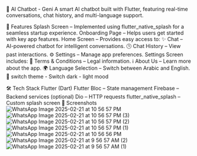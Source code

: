 🚀 AI Chatbot - Geni
A smart AI chatbot built with Flutter, featuring real-time conversations, chat history, and multi-language support.

📱 Features
Splash Screen – Implemented using flutter_native_splash for a seamless startup experience.
Onboarding Page – Helps users get started with key app features.
Home Screen – Provides easy access to:
✨ Chat – AI-powered chatbot for intelligent conversations.
🕒 Chat History – View past interactions.
⚙️ Settings – Manage app preferences.
Settings Screen includes:
📜 Terms & Conditions – Legal information.
ℹ️ About Us – Learn more about the app.
🌍 Language Selection – Switch between Arabic and English.
🌙 switch theme - Switch dark - light mood

🛠️ Tech Stack
Flutter (Dart)
Flutter Bloc – State management
Firebase – Backend services (optional)
Dio – HTTP requests
flutter_native_splash – Custom splash screen
📸 Screenshots![WhatsApp Image 2025-02-21 at 10 56 57 PM](https://github.com/user-attachments/assets/4e8767b1-5f7b-4725-997d-c06422136eac)
![WhatsApp Image 2025-02-21 at 10 56 57 PM (3)](https://github.com/user-attachments/assets/d2f47714-7b6e-49bb-9165-935705163539)
![WhatsApp Image 2025-02-21 at 10 56 57 PM (2)](https://github.com/user-attachments/assets/7a24a9c6-00e5-4d0e-b713-2a298db7d353)
![WhatsApp Image 2025-02-21 at 10 56 57 PM (1)](https://github.com/user-attachments/assets/6e789ed2-9b49-4a31-9b2f-a0be11693581)
![WhatsApp Image 2025-02-21 at 10 56 56 PM](https://github.com/user-attachments/assets/d4eba85a-7648-40e0-a477-11bb3a3f036f)
![WhatsApp Image 2025-02-21 at 9 56 57 AM (2)](https://github.com/user-attachments/assets/ade546fd-2db3-4970-bfbf-2d900a624d5e)
![WhatsApp Image 2025-02-21 at 9 56 57 AM (1)](https://github.com/user-attachments/assets/dc434469-6427-4272-8366-74a4978a8d17)
